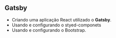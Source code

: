 ## Gatsby

- Criando uma aplicação React utilizado o **Gatsby**.
- Usando e configurando o styed-componets
- Usando e configurando o Bootstrap.